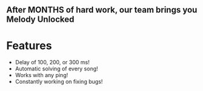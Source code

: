 ## After MONTHS of hard work, our team brings you Melody Unlocked

# Features
- Delay of 100, 200, or 300 ms!
- Automatic solving of every song!
- Works with any ping!
- Constantly working on fixing bugs!
